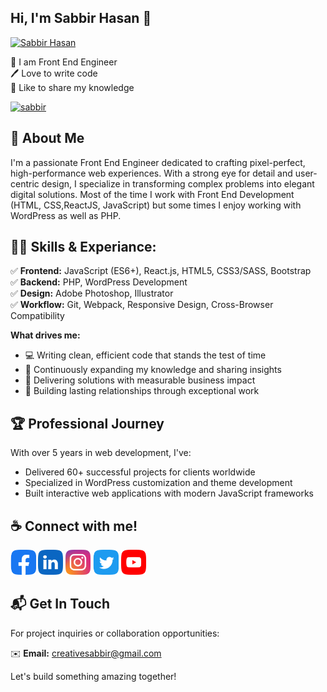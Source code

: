 ## Hi, I'm Sabbir Hasan 👋
[<img src='https://github.com/sabbirhasanbd/sabbirhasanbd/blob/main/img/--bg.jpg?raw=true' alt='Sabbir Hasan'>](https://github.com/sabbir2017/)

<p>
👑 I am Front End Engineer <br> 
🖊️ Love to write code <br> 
🎤 Like to share my knowledge </p> 


<p align="left"> <a href="#" target="blank"><img src="#" alt="sabbir" /></a> </p>

## 🚀 About Me
I'm a passionate Front End Engineer dedicated to crafting pixel-perfect, high-performance web experiences. With a strong eye for detail and user-centric design, I specialize in transforming complex problems into elegant digital solutions. Most of the time I work with Front End Development (HTML, CSS,ReactJS, JavaScript) but some times I enjoy working with WordPress as well as PHP. 

## 👨‍💻 Skills & Experiance: 
✅ **Frontend:** JavaScript (ES6+), React.js, HTML5, CSS3/SASS, Bootstrap<br> 
✅ **Backend:** PHP, WordPress Development<br> 
✅ **Design:** Adobe Photoshop, Illustrator<br> 
✅ **Workflow:** Git, Webpack, Responsive Design, Cross-Browser Compatibility

<!-- ![Top Langs](https://github-readme-stats.vercel.app/api/top-langs/?username=shovoalways&layout=compact) -->

**What drives me:**
- 💻 Writing clean, efficient code that stands the test of time
- 🌱 Continuously expanding my knowledge and sharing insights
- 🎯 Delivering solutions with measurable business impact
- 🤝 Building lasting relationships through exceptional work

## 🏆 Professional Journey

With over 5 years in web development, I've:
- Delivered 60+ successful projects for clients worldwide
- Specialized in WordPress customization and theme development
- Built interactive web applications with modern JavaScript frameworks


## ☕ Connect with me!
[<img src='https://github.com/sabbirhasanbd/sabbirhasanbd/blob/main/img/facebook.png?raw=true' alt='facebook' height='40'>](https://www.facebook.com/sabbirhd2009)  [<img src='https://github.com/sabbirhasanbd/sabbirhasanbd/blob/main/img/linkedin.png?raw=true' alt='linkedin' height='40'>](https://www.linkedin.com/in/sabbirhasanbd/)  [<img src='https://github.com/sabbirhasanbd/sabbirhasanbd/blob/main/img/instagram.png?raw=true' alt='instagram' height='40'>](https://www.instagram.com/)  [<img src='https://github.com/sabbirhasanbd/sabbirhasanbd/blob/main/img/twitter.png?raw=true' alt='twitter' height='40'>](https://twitter.com/)  [<img src='https://github.com/sabbirhasanbd/sabbirhasanbd/blob/main/img/youtube.png?raw=true' alt='YouTube' height='40'>](https://www.youtube.com/)  


## 📬 Get In Touch

For project inquiries or collaboration opportunities:

✉️ **Email:** [creativesabbir@gmail.com](mailto:creativesabbir@gmail.com)

Let's build something amazing together!
